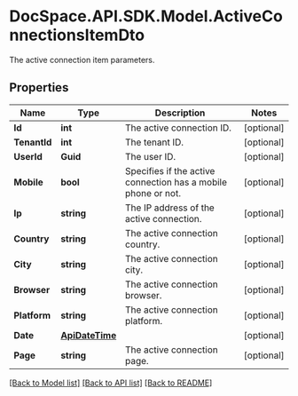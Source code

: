 # DocSpace.API.SDK.Model.ActiveConnectionsItemDto
The active connection item parameters.

## Properties

Name | Type | Description | Notes
------------ | ------------- | ------------- | -------------
**Id** | **int** | The active connection ID. | [optional] 
**TenantId** | **int** | The tenant ID. | [optional] 
**UserId** | **Guid** | The user ID. | [optional] 
**Mobile** | **bool** | Specifies if the active connection has a mobile phone or not. | [optional] 
**Ip** | **string** | The IP address of the active connection. | [optional] 
**Country** | **string** | The active connection country. | [optional] 
**City** | **string** | The active connection city. | [optional] 
**Browser** | **string** | The active connection browser. | [optional] 
**Platform** | **string** | The active connection platform. | [optional] 
**Date** | [**ApiDateTime**](ApiDateTime.md) |  | [optional] 
**Page** | **string** | The active connection page. | [optional] 

[[Back to Model list]](../README.md#documentation-for-models) [[Back to API list]](../README.md#documentation-for-api-endpoints) [[Back to README]](../README.md)

